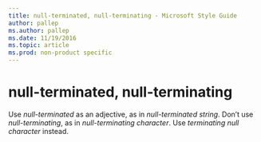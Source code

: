 ```yaml
---
title: null-terminated, null-terminating - Microsoft Style Guide
author: pallep
ms.author: pallep
ms.date: 11/19/2016
ms.topic: article
ms.prod: non-product specific
---
```


# null-terminated, null-terminating

Use *null-terminated* as an adjective, as in *null-terminated string*. Don’t use *null-terminating*, as in *null-terminating character*. Use *terminating null character* instead.

